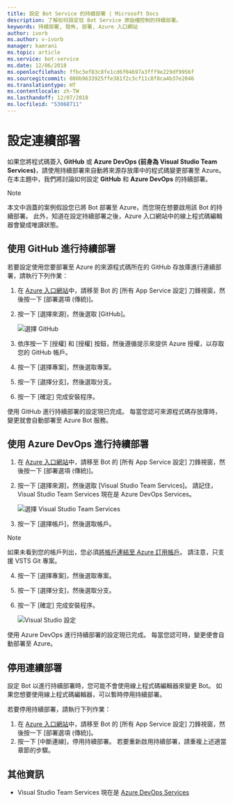 ```yaml
---
title: 設定 Bot Service 的持續部署 | Microsoft Docs
description: 了解如何設定從 Bot Service 原始檔控制的持續部署。
keywords: 持續部署, 發佈, 部署, Azure 入口網站
author: ivorb
ms.author: v-ivorb
manager: kamrani
ms.topic: article
ms.service: bot-service
ms.date: 12/06/2018
ms.openlocfilehash: ffbc3ef83c8fe1cd6f04697a3fff9e229df9956f
ms.sourcegitcommit: 080b9633925ffe381f2c3cf11c8f8ca4b37e2046
ms.translationtype: HT
ms.contentlocale: zh-TW
ms.lasthandoff: 12/07/2018
ms.locfileid: "53068711"
---
```

# <a name="set-up-continuous-deployment"></a>設定連續部署
如果您將程式碼簽入 **GitHub** 或 **Azure DevOps (前身為 Visual Studio Team Services)**，請使用持續部署來自動將來源存放庫中的程式碼變更部署至 Azure。 在本主題中，我們將討論如何設定 **GitHub** 和 **Azure DevOps** 的持續部署。

> [!NOTE]
> 本文中涵蓋的案例假設您已將 Bot 部署至 Azure，而您現在想要啟用該 Bot 的持續部署。 此外，知道在設定持續部署之後，Azure 入口網站中的線上程式碼編輯器會變成唯讀狀態。

## <a name="continuous-deployment-using-github"></a>使用 GitHub 進行持續部署

若要設定使用您要部署至 Azure 的來源程式碼所在的 GitHub 存放庫進行連續部署，請執行下列作業：

1. 在 [Azure 入口網站](https://portal.azure.com)中，請移至 Bot 的 [所有 App Service 設定] 刀鋒視窗，然後按一下 [部署選項 (傳統)]。 

1. 按一下 [選擇來源]，然後選取 [GitHub]。

   ![選擇 GitHub](~/media/azure-bot-build/continuous-deployment-setup-github.png)

1. 依序按一下 [授權] 和 [授權] 按鈕，然後遵循提示來提供 Azure 授權，以存取您的 GitHub 帳戶。

1. 按一下 [選擇專案]，然後選取專案。

1. 按一下 [選擇分支]，然後選取分支。

1. 按一下 [確定] 完成安裝程序。

使用 GitHub 進行持續部署的設定現已完成。 每當您認可來源程式碼存放庫時，變更就會自動部署至 Azure Bot 服務。

## <a name="continuous-deployment-using-azure-devops"></a>使用 Azure DevOps 進行持續部署

1. 在 [Azure 入口網站](https://portal.azure.com)中，請移至 Bot 的 [所有 App Service 設定] 刀鋒視窗，然後按一下 [部署選項 (傳統)]。 
2. 按一下 [選擇來源]，然後選取 [Visual Studio Team Services]。 請記住，Visual Studio Team Services 現在是 Azure DevOps Services。

   ![選擇 Visual Studio Team Services](~/media/azure-bot-build/continuous-deployment-setup-vs.png)

3. 按一下 [選擇帳戶]，然後選取帳戶。

> [!NOTE]
> 如果未看到您的帳戶列出，您必須[將帳戶連結至 Azure 訂用帳戶](https://docs.microsoft.com/en-us/azure/devops/organizations/accounts/connect-organization-to-azure-ad?view=vsts&tabs=new-nav)。 請注意，只支援 VSTS Git 專案。

4. 按一下 [選擇專案]，然後選取專案。
5. 按一下 [選擇分支]，然後選取分支。
6. 按一下 [確定] 完成安裝程序。

   ![Visual Studio 設定](~/media/azure-bot-build/continuous-deployment-setup-vs-configuration.png)

使用 Azure DevOps 進行持續部署的設定現已完成。 每當您認可時，變更便會自動部署至 Azure。

## <a name="disable-continuous-deployment"></a>停用連續部署

設定 Bot 以進行持續部署時，您可能不會使用線上程式碼編輯器來變更 Bot。 如果您想要使用線上程式碼編輯器，可以暫時停用持續部署。

若要停用持續部署，請執行下列作業：
1. 在 [Azure 入口網站](https://portal.azure.com)中，請移至 Bot 的 [所有 App Service 設定] 刀鋒視窗，然後按一下 [部署選項 (傳統)]。 
2. 按一下 [中斷連線]，停用持續部署。 若要重新啟用持續部署，請重複上述適當章節的步驟。

## <a name="additional-information"></a>其他資訊
- Visual Studio Team Services 現在是 [Azure DevOps Services](https://docs.microsoft.com/en-us/azure/devops/?view=vsts)

